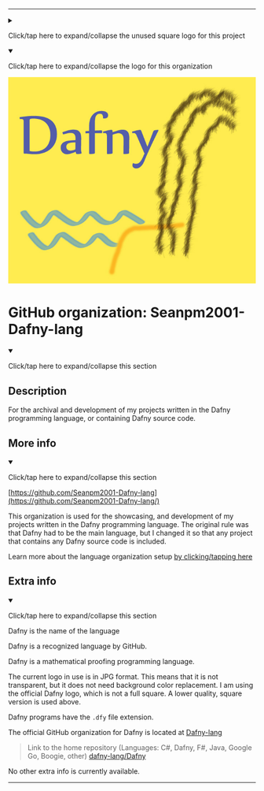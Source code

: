 
***

<details><summary><p>Click/tap here to expand/collapse the unused square logo for this project</p></summary>

![Dafny.jpeg failed to load. The file may be missing or corrupt. Check the file path for errors first.](/AdditionalInfo/2/Seanpm2001-Dafny-lang/Dafny.jpeg)

</details>

<!--
<details open><summary><p>Click/tap here to expand/collapse the full resolution (vector) logo for this project</p></summary>

![ failed to load. The file may be missing or corrupt. Check the file path for errors first.](/AdditionalInfo/2/Seanpm2001-AL-lang-lang/ML_logo.svg)

</details>

<details><summary><p>Click/tap here to expand/collapse the non-vector (raster) logo for this project</p></summary>
!-->


</details>

<details open><summary><p lang="en">Click/tap here to expand/collapse the logo for this organization</p></summary>

![Dafny_logo.jpg failed to load. The file may be missing or corrupt. Check the file path for errors first.](/AdditionalInfo/2/Seanpm2001-Dafny-lang/Dafny_logo.jpg)

</details>

<!--
</details>
!-->

# GitHub organization: Seanpm2001-Dafny-lang

<details open><summary><p lang="en">Click/tap here to expand/collapse this section</p></summary>

## Description

For the archival and development of my projects written in the Dafny programming language, or containing Dafny source code.

</details>

## More info

<details open><summary><p lang="en">Click/tap here to expand/collapse this section</p></summary>

[https://github.com/Seanpm2001-Dafny-lang](https://github.com/Seanpm2001-Dafny-lang/)

This organization is used for the showcasing, and development of my projects written in the Dafny programming language. The original rule was that Dafny had to be the main language, but I changed it so that any project that contains any Dafny source code is included.

Learn more about the language organization setup [by clicking/tapping here](/AdditionalInfo/LanguageOrgs/README.md)

</details>

## Extra info

<details open><summary><p lang="en">Click/tap here to expand/collapse this section</p></summary>

Dafny is the name of the language

Dafny is a recognized language by GitHub.

Dafny is a mathematical proofing programming language.

The current logo in use is in JPG format. This means that it is not transparent, but it does not need background color replacement. I am using the official Dafny logo, which is not a full square. A lower quality, square version is used above.

Dafny programs have the `.dfy` file extension.

The official GitHub organization for Dafny is located at [Dafny-lang](https://github.com/dafny-lang/)

> Link to the home repository (Languages: C#, Dafny, F#, Java, Google Go, Boogie, other) [dafny-lang/Dafny](https://github.com/dafny-lang/dafny)

<!-- I currently cannot figure out what file extension Dafny programs use. !-->

<!-- The logo currently in use is in GIF format, but is not animated.!-->

<!--I don't know what Dafny-lang stands for, in the sense of programming languages. !-->

No other extra info is currently available.

</details>

***
